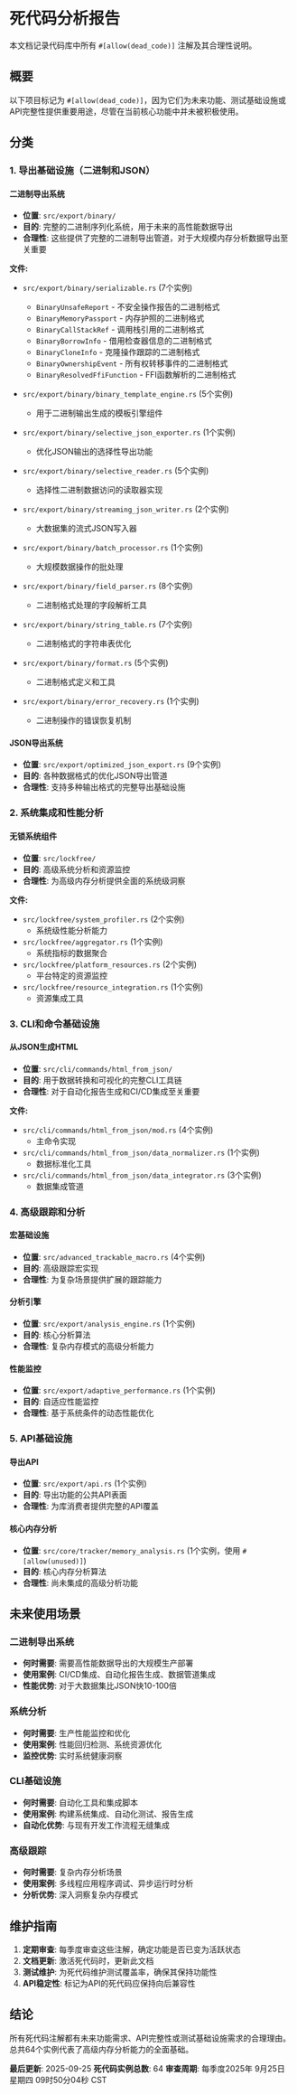 # 死代码分析报告

本文档记录代码库中所有 `#[allow(dead_code)]` 注解及其合理性说明。

## 概要

以下项目标记为 `#[allow(dead_code)]`，因为它们为未来功能、测试基础设施或API完整性提供重要用途，尽管在当前核心功能中并未被积极使用。

## 分类

### 1. 导出基础设施（二进制和JSON）

#### 二进制导出系统

- **位置**: `src/export/binary/`
- **目的**: 完整的二进制序列化系统，用于未来的高性能数据导出
- **合理性**: 这些提供了完整的二进制导出管道，对于大规模内存分析数据导出至关重要

**文件:**

- `src/export/binary/serializable.rs` (7个实例)

  - `BinaryUnsafeReport` - 不安全操作报告的二进制格式
  - `BinaryMemoryPassport` - 内存护照的二进制格式
  - `BinaryCallStackRef` - 调用栈引用的二进制格式
  - `BinaryBorrowInfo` - 借用检查器信息的二进制格式
  - `BinaryCloneInfo` - 克隆操作跟踪的二进制格式
  - `BinaryOwnershipEvent` - 所有权转移事件的二进制格式
  - `BinaryResolvedFfiFunction` - FFI函数解析的二进制格式
- `src/export/binary/binary_template_engine.rs` (5个实例)

  - 用于二进制输出生成的模板引擎组件
- `src/export/binary/selective_json_exporter.rs` (1个实例)

  - 优化JSON输出的选择性导出功能
- `src/export/binary/selective_reader.rs` (5个实例)

  - 选择性二进制数据访问的读取器实现
- `src/export/binary/streaming_json_writer.rs` (2个实例)

  - 大数据集的流式JSON写入器
- `src/export/binary/batch_processor.rs` (1个实例)

  - 大规模数据操作的批处理
- `src/export/binary/field_parser.rs` (8个实例)

  - 二进制格式处理的字段解析工具
- `src/export/binary/string_table.rs` (7个实例)

  - 二进制格式的字符串表优化
- `src/export/binary/format.rs` (5个实例)

  - 二进制格式定义和工具
- `src/export/binary/error_recovery.rs` (1个实例)

  - 二进制操作的错误恢复机制

#### JSON导出系统

- **位置**: `src/export/optimized_json_export.rs` (9个实例)
- **目的**: 各种数据格式的优化JSON导出管道
- **合理性**: 支持多种输出格式的完整导出基础设施

### 2. 系统集成和性能分析

#### 无锁系统组件

- **位置**: `src/lockfree/`
- **目的**: 高级系统分析和资源监控
- **合理性**: 为高级内存分析提供全面的系统级洞察

**文件:**

- `src/lockfree/system_profiler.rs` (2个实例)
  - 系统级性能分析能力
- `src/lockfree/aggregator.rs` (1个实例)
  - 系统指标的数据聚合
- `src/lockfree/platform_resources.rs` (2个实例)
  - 平台特定的资源监控
- `src/lockfree/resource_integration.rs` (1个实例)
  - 资源集成工具

### 3. CLI和命令基础设施

#### 从JSON生成HTML

- **位置**: `src/cli/commands/html_from_json/`
- **目的**: 用于数据转换和可视化的完整CLI工具链
- **合理性**: 对于自动化报告生成和CI/CD集成至关重要

**文件:**

- `src/cli/commands/html_from_json/mod.rs` (4个实例)
  - 主命令实现
- `src/cli/commands/html_from_json/data_normalizer.rs` (1个实例)
  - 数据标准化工具
- `src/cli/commands/html_from_json/data_integrator.rs` (3个实例)
  - 数据集成管道

### 4. 高级跟踪和分析

#### 宏基础设施

- **位置**: `src/advanced_trackable_macro.rs` (4个实例)
- **目的**: 高级跟踪宏实现
- **合理性**: 为复杂场景提供扩展的跟踪能力

#### 分析引擎

- **位置**: `src/export/analysis_engine.rs` (1个实例)
- **目的**: 核心分析算法
- **合理性**: 复杂内存模式的高级分析能力

#### 性能监控

- **位置**: `src/export/adaptive_performance.rs` (1个实例)
- **目的**: 自适应性能监控
- **合理性**: 基于系统条件的动态性能优化

### 5. API基础设施

#### 导出API

- **位置**: `src/export/api.rs` (1个实例)
- **目的**: 导出功能的公共API表面
- **合理性**: 为库消费者提供完整的API覆盖

#### 核心内存分析

- **位置**: `src/core/tracker/memory_analysis.rs` (1个实例，使用 `#[allow(unused)]`)
- **目的**: 核心内存分析算法
- **合理性**: 尚未集成的高级分析功能

## 未来使用场景

### 二进制导出系统

- **何时需要**: 需要高性能数据导出的大规模生产部署
- **使用案例**: CI/CD集成、自动化报告生成、数据管道集成
- **性能优势**: 对于大数据集比JSON快10-100倍

### 系统分析

- **何时需要**: 生产性能监控和优化
- **使用案例**: 性能回归检测、系统资源优化
- **监控优势**: 实时系统健康洞察

### CLI基础设施

- **何时需要**: 自动化工具和集成脚本
- **使用案例**: 构建系统集成、自动化测试、报告生成
- **自动化优势**: 与现有开发工作流程无缝集成

### 高级跟踪

- **何时需要**: 复杂内存分析场景
- **使用案例**: 多线程应用程序调试、异步运行时分析
- **分析优势**: 深入洞察复杂内存模式

## 维护指南

1. **定期审查**: 每季度审查这些注解，确定功能是否已变为活跃状态
2. **文档更新**: 激活死代码时，更新此文档
3. **测试维护**: 为死代码维护测试覆盖率，确保其保持功能性
4. **API稳定性**: 标记为API的死代码应保持向后兼容性

## 结论

所有死代码注解都有未来功能需求、API完整性或测试基础设施需求的合理理由。总共64个实例代表了高级内存分析能力的全面基础。

**最后更新**: 2025-09-25
**死代码实例总数**: 64
**审查周期**: 每季度2025年 9月25日 星期四 09时50分04秒 CST
